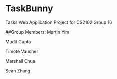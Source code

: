# TaskBunny

Tasks Web Application Project for CS2102 Group 16

##Group Members:
Martin Yim

Mudit Gupta

Timoté Vaucher

Marshall Chua

Sean Zhang
